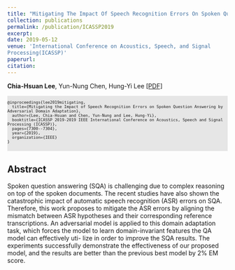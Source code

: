 ```yaml
---
title: "Mitigating The Impact Of Speech Recognition Errors On Spoken Question Answering By Adversarial Domain Adaptation"
collection: publications
permalink: /publication/ICASSP2019
excerpt: 
date: 2019-05-12
venue: 'International Conference on Acoustics, Speech, and Signal
Processing(ICASSP)'
paperurl: 
citation:
---
```

**Chia-Hsuan Lee**, Yun-Nung Chen, Hung-Yi Lee [[PDF]](https://arxiv.org/pdf/1904.07904.pdf)
<pre style="background-color: rgb(230,230,230);white-space: pre-wrap;">
<font size="1">
@inproceedings{lee2019mitigating,
  title={Mitigating the Impact of Speech Recognition Errors on Spoken Question Answering by Adversarial Domain Adaptation},
  author={Lee, Chia-Hsuan and Chen, Yun-Nung and Lee, Hung-Yi},
  booktitle={ICASSP 2019-2019 IEEE International Conference on Acoustics, Speech and Signal Processing (ICASSP)},
  pages={7300--7304},
  year={2019},
  organization={IEEE}
}
</font>
</pre>

## Abstract
Spoken question answering (SQA) is challenging due to complex reasoning on top of the spoken documents. The recent studies have also shown the catastrophic impact of automatic speech recognition (ASR) errors on SQA. Therefore, this work proposes to mitigate the ASR errors by aligning the mismatch between ASR hypotheses and their corresponding reference transcriptions. An adversarial model is applied to this domain adaptation task, which forces the model to learn domain-invariant features the QA model can effectively uti- lize in order to improve the SQA results. The experiments successfully demonstrate the effectiveness of our proposed model, and the results are better than the previous best model by 2% EM score.
